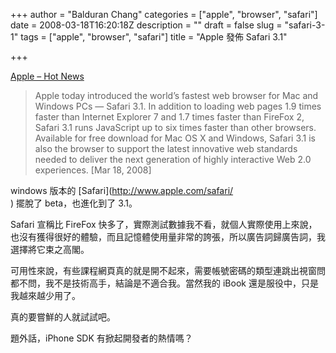 +++
author = "Balduran Chang"
categories = ["apple", "browser", "safari"]
date = 2008-03-18T16:20:18Z
description = ""
draft = false
slug = "safari-3-1"
tags = ["apple", "browser", "safari"]
title = "Apple 發佈 Safari 3.1"

+++


[Apple – Hot News](http://www.apple.com/hotnews/)

> Apple today introduced the world’s fastest web browser for Mac and Windows PCs — Safari 3.1. In addition to loading web pages 1.9 times faster than Internet Explorer 7 and 1.7 times faster than FireFox 2, Safari 3.1 runs JavaScript up to six times faster than other browsers. Available for free download for Mac OS X and Windows, Safari 3.1 is also the browser to support the latest innovative web standards needed to deliver the next generation of highly interactive Web 2.0 experiences. [Mar 18, 2008]

windows 版本的 [Safari](http://www.apple.com/safari/<br />
) 擺脫了 beta，也進化到了 3.1。

Safari 宣稱比 FireFox 快多了，實際測試數據我不看，就個人實際使用上來說，也沒有獲得很好的體驗，而且記憶體使用量非常的誇張，所以廣告詞歸廣告詞，我選擇將它束之高閣。

可用性來說，有些課程網頁真的就是開不起來，需要帳號密碼的類型連跳出視窗問都不問，我不是技術高手，結論是不適合我。當然我的 iBook 還是服役中，只是我越來越少用了。

真的要嘗鮮的人就試試吧。

題外話，iPhone SDK 有掀起開發者的熱情嗎？

